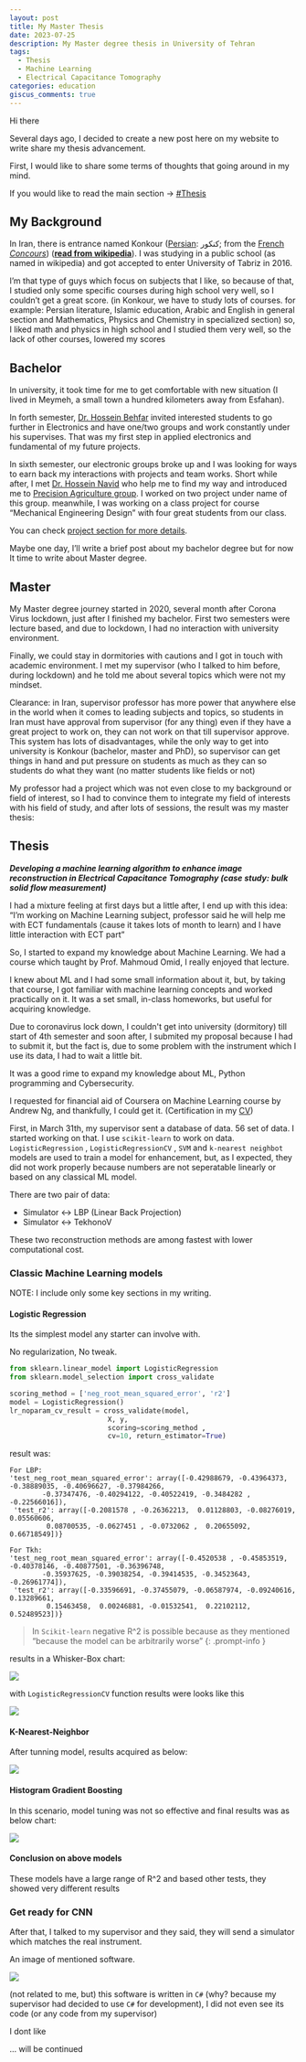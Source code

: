 ```yaml
---
layout: post
title: My Master Thesis
date: 2023-07-25
description: My Master degree thesis in University of Tehran
tags:
  - Thesis
  - Machine Learning
  - Electrical Capacitance Tomography
categories: education
giscus_comments: true
---
```


Hi there


Several days ago, I decided to create a new post here on my website to write share my thesis advancement.


First, I would like to share some terms of thoughts that going around in my mind.


If you would like to read the main section → [#Thesis](#Thesis)


## My Background


In Iran, there is entrance named Konkour ([Persian](https://en.wikipedia.org/wiki/Persian_language): کنکور; from the [French](https://en.wikipedia.org/wiki/French_language) [_Concours_](https://en.wiktionary.org/wiki/concours#Noun)) ([**read from wikipedia**](https://en.wikipedia.org/wiki/Iranian_University_Entrance_Exam)). I was studying in a public school (as named in wikipedia) and got accepted to enter University of Tabriz in 2016.


I’m that type of guys which focus on subjects that I like, so because of that, I studied only some specific courses during high school very well, so I couldn’t get a great score. (in Konkour, we have to study lots of courses. for example: Persian literature, Islamic education, Arabic and English in general section and Mathematics, Physics and Chemistry in specialized section) so, I liked math and physics in high school and I studied them very well, so the lack of other courses, lowered my scores


## Bachelor


In university, it took time for me to get comfortable with new situation (I lived in Meymeh, a small town a hundred kilometers away from Esfahan).


In forth semester, [Dr. Hossein Behfar](https://www.researchgate.net/profile/Hossein-Behfar) invited interested students to go further in Electronics and have one/two groups and work constantly under his supervises. That was my first step in applied electronics and fundamental of my future projects.


In sixth semester, our electronic groups broke up and I was looking for ways to earn back my interactions with projects and team works. Short while after, I met [Dr. Hossein Navid](https://www.researchgate.net/profile/Hossein-Navid) who help me to find my way and introduced me to [Precision Agriculture group](http://infoag.ir/en/). I worked on two project under name of this group. meanwhile, I was working on a class project for course “Mechanical Engineering Design” with four great students from our class.


You can check [project section for more details](https://alerezaa.ir/projects/).


Maybe one day, I’ll write a brief post about my bachelor degree but for now It time to write about Master degree.


## Master


My Master degree journey started in 2020, several month after Corona Virus lockdown, just after I finished my bachelor. First two semesters were lecture based, and due to lockdown, I had no interaction with university environment.


Finally, we could stay in dormitories with cautions and I got in touch with academic environment. I met my supervisor (who I talked to him before, during lockdown) and he told me about several topics which were not my mindset.


Clearance: in Iran, supervisor professor has more power that anywhere else in the world when it comes to leading subjects and topics, so students in Iran must have approval from supervisor (for any thing) even if they have a great project to work on, they can not work on that till supervisor approve. This system has lots of disadvantages, while the only way to get into university is Konkour (bachelor, master and PhD), so supervisor can get things in hand and put pressure on students as much as they can so students do what they want (no matter students like fields or not)


My professor had a project which was not even close to my background or field of interest, so I had to convince them to integrate my field of interests with his field of study, and after lots of sessions, the result was my master thesis:


## Thesis


_**Developing a machine learning algorithm to enhance image reconstruction in Electrical Capacitance Tomography (case study: bulk solid flow measurement)**_


I had a mixture feeling at first days but a little after, I end up with this idea: “I’m working on Machine Learning subject, professor said he will help me with ECT fundamentals (cause it takes lots of month to learn) and I have little interaction with ECT part”


So, I started to expand my knowledge about Machine Learning. We had a course which taught by Prof. Mahmoud Omid, I really enjoyed that lecture.


I knew about ML and I had some small information about it, but, by taking that course, I got familiar with machine learning concepts and worked practically on it. It was a set small, in-class homeworks, but useful for acquiring knowledge.


Due to coronavirus lock down, I couldn't get into university (dormitory) till start of 4th semester and soon after, I submited my proposal because I had to submit it, but the fact is, due to some problem with the instrument which I use its data, I had to wait a little bit.


It was a good rime to expand my knowledge about ML, Python programming and Cybersecurity.


I requested for financial aid of Coursera on Machine Learning course by Andrew Ng, and thankfully, I could get it. (Certification in my [CV](https://cv.alerezaa.ir/))


First, in March 31th, my supervisor sent a database of data. 56 set of data. I started working on that. I use `scikit-learn` to work on data. `LogisticRegression` , `LogisticRegressionCV` , `SVM` and `k-nearest neighbot` models are used to train a model for enhancement, but, as I expected, they did not work properly because numbers are not seperatable linearly or based on any classical ML model.


There are two pair of data:

- Simulator ↔ LBP (Linear Back Projection)
- Simulator ↔ TekhonoV

These two reconstruction methods are among fastest with lower computational cost.


### Classic Machine Learning models


NOTE: I include only some key sections in my writing.


#### Logistic Regression


Its the simplest model any starter can involve with.


No regularization, No tweak.


```python
from sklearn.linear_model import LogisticRegression
from sklearn.model_selection import cross_validate

scoring_method = ['neg_root_mean_squared_error', 'r2']
model = LogisticRegression()
lr_noparam_cv_result = cross_validate(model, 
                        X, y,
                        scoring=scoring_method ,
                        cv=10, return_estimator=True)
```


result was:


```text
For LBP:
'test_neg_root_mean_squared_error': array([-0.42988679, -0.43964373, -0.38889035, -0.40696627, -0.37984266,
        -0.37347476, -0.40294122, -0.40522419, -0.3484282 , -0.22566016]),
 'test_r2': array([-0.2081578 , -0.26362213,  0.01128803, -0.08276019,  0.05560606,
         0.08700535, -0.0627451 , -0.0732062 ,  0.20655092,  0.66718549])}

For Tkh:
'test_neg_root_mean_squared_error': array([-0.4520538 , -0.45853519, -0.40378146, -0.40877501, -0.36396748,
        -0.35937625, -0.39038254, -0.39414535, -0.34523643, -0.26961774]),
 'test_r2': array([-0.33596691, -0.37455079, -0.06587974, -0.09240616,  0.13289661,
         0.15463458,  0.00246881, -0.01532541,  0.22102112,  0.52489523])}
```


> In `Scikit-learn` negative R^2 is possible because as they mentioned “because the model can be arbitrarily worse”
{: .prompt-info }


results in a Whisker-Box chart:


![](https://prod-files-secure.s3.us-west-2.amazonaws.com/7d351b26-b47a-4bbb-a79f-df12e4cb1aad/b93a340e-f847-4100-a2be-3006601d461c/Untitled.png?X-Amz-Algorithm=AWS4-HMAC-SHA256&X-Amz-Content-Sha256=UNSIGNED-PAYLOAD&X-Amz-Credential=AKIAT73L2G45EIPT3X45%2F20231026%2Fus-west-2%2Fs3%2Faws4_request&X-Amz-Date=20231026T070533Z&X-Amz-Expires=3600&X-Amz-Signature=4279bf7c18df5c08ab2954306459dd8e21ca42b2744da57052e93310e7e6346b&X-Amz-SignedHeaders=host&x-id=GetObject)


with `LogisticRegressionCV` function results were looks like this


![](https://prod-files-secure.s3.us-west-2.amazonaws.com/7d351b26-b47a-4bbb-a79f-df12e4cb1aad/1d92f057-2d7f-4828-b53e-add1c223c5e0/Untitled.png?X-Amz-Algorithm=AWS4-HMAC-SHA256&X-Amz-Content-Sha256=UNSIGNED-PAYLOAD&X-Amz-Credential=AKIAT73L2G45EIPT3X45%2F20231026%2Fus-west-2%2Fs3%2Faws4_request&X-Amz-Date=20231026T070533Z&X-Amz-Expires=3600&X-Amz-Signature=f48bda3a1f6b52c63bfc4650319dfa9f109d397ffc04a32063d2e3b8d9b431e4&X-Amz-SignedHeaders=host&x-id=GetObject)


#### K-Nearest-Neighbor


After tunning model, results acquired as below:


![](https://prod-files-secure.s3.us-west-2.amazonaws.com/7d351b26-b47a-4bbb-a79f-df12e4cb1aad/c787c505-ceca-4542-b681-764356d91668/Untitled.png?X-Amz-Algorithm=AWS4-HMAC-SHA256&X-Amz-Content-Sha256=UNSIGNED-PAYLOAD&X-Amz-Credential=AKIAT73L2G45EIPT3X45%2F20231026%2Fus-west-2%2Fs3%2Faws4_request&X-Amz-Date=20231026T070533Z&X-Amz-Expires=3600&X-Amz-Signature=c533f0473df1c7eecacb1c2d2aa485e633aa23f83a57ff821d790c9070bc9d81&X-Amz-SignedHeaders=host&x-id=GetObject)


#### Histogram Gradient Boosting


In this scenario, model tuning was not so effective and final results was as below chart:


![](https://prod-files-secure.s3.us-west-2.amazonaws.com/7d351b26-b47a-4bbb-a79f-df12e4cb1aad/de725fc7-8954-4600-8951-6841d382b4b1/Untitled.png?X-Amz-Algorithm=AWS4-HMAC-SHA256&X-Amz-Content-Sha256=UNSIGNED-PAYLOAD&X-Amz-Credential=AKIAT73L2G45EIPT3X45%2F20231026%2Fus-west-2%2Fs3%2Faws4_request&X-Amz-Date=20231026T070533Z&X-Amz-Expires=3600&X-Amz-Signature=096321912526c19aa762db30386eed255c84a48a92ba6130d86f2a5ef16d1ab6&X-Amz-SignedHeaders=host&x-id=GetObject)


#### Conclusion on above models


These models have a large range of R^2 and based other tests, they showed very different results 


### Get ready for CNN


After that, I talked to my supervisor and they said, they will send a simulator which matches the real instrument.


An image of mentioned software.


![](https://s3.us-west-2.amazonaws.com/secure.notion-static.com/f6d26606-cce0-49eb-8430-a174eb4de3f8/Untitled.png?X-Amz-Algorithm=AWS4-HMAC-SHA256&X-Amz-Content-Sha256=UNSIGNED-PAYLOAD&X-Amz-Credential=AKIAT73L2G45EIPT3X45%2F20231026%2Fus-west-2%2Fs3%2Faws4_request&X-Amz-Date=20231026T070533Z&X-Amz-Expires=3600&X-Amz-Signature=21df91b6b4ff558c3d47cb1f2fb9c90898d7bb3d48edacb8242d8315ef5176f0&X-Amz-SignedHeaders=host&x-id=GetObject)


(not related to me, but) this software is written in `C#` (why? because my supervisor had decided to use `C#` for development), I did not even see its code (or any code from my supervisor)


 I dont like 


… will be continued


